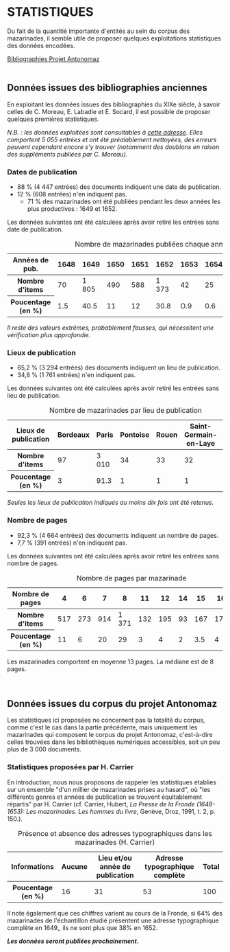 # STATISTIQUES

Du fait de la quantitié importante d'entités au sein du corpus des mazarinades, il semble utile de proposer quelques exploitations statistiques des données encodées.

<div class="button">
	<a href="#données-issues-des-bibliographies-anciennes">
		<paper-button raised="">Bibliographies</paper-button>
	</a>
	<a href="#données-issues-du-corpus-du-projet-antonomaz">
		<paper-button raised="">Projet Antonomaz</paper-button>
	</a>
</div>

<br/>

## Données issues des bibliographies anciennes

En exploitant les données issues des bibliographies du XIXe siècle, à savoir celles de C. Moreau, E. Labadie et E. Socard, il est possible de proposer quelques premières statistiques.

*N.B. : les données exploitées sont consultables à [cette adresse](https://antonomaz.huma-num.fr/tools/Biblio_Moreau.html). Elles comportent 5 055 entrées et ont été préalablement nettoyées, des erreurs peuvent cependant encore s'y trouver (notamment des doublons en raison des suppléments publiées par C. Moreau).*


###  Dates de publication

- 88 % (4 447 entrées) des documents indiquent une date de publication.
- 12 % (608 entrées) n'en indiquent pas.
	- 71 % des mazarinades ont été publiées pendant les deux années les plus productives : 1649 et 1652.

Les données suivantes ont été calculées après avoir retiré les entrées sans date de publication.

<table class="table table-striped">
<thead>
  <tr>
    <th scope="col">Années de pub.</th>
    <th scope="col">1648</th>
    <th scope="col">1649</th>
    <th scope="col">1650</th>
    <th scope="col">1651</th>
    <th scope="col">1652</th>
    <th scope="col">1653</th>
    <th scope="col">1654</th>
    <th scope="col">1655</th>
    <th scope="col">1656</th>
    <th scope="col">Total</th>
  </tr>
</thead>
<tbody>
  <tr>
    <th scope="row">Nombre d'items</th>
    <td>70</td>
    <td>1 805</td>
    <td>490</td>
    <td>588</td>
    <td>1 373</td>
    <td>42</td>
    <td>25</td>
    <td>9</td>
    <td>8</td>
    <td>4 409</td>
  </tr>
  <tr>
    <th scope="row">Poucentage (en %)</th>
    <td>1.5</td>
    <td>40.5</td>
    <td>11</td>
    <td>12</td>
    <td>30.8</td>
    <td>O.9</td>
    <td>0.6</td>
    <td>0.2</td>
    <td>0.2</td>
    <td>98.7</td>
  </tr>
</tbody>
<caption>Nombre de mazarinades publiées chaque année</caption>
</table>

*Il reste des valeurs extrêmes, probablement fausses, qui nécessitent une vérification plus approfondie.*

### Lieux de publication

- 65,2 % (3 294 entrées) des documents indiquent un lieu de publication.
- 34,8 %  (1 761 entrées) n'en indiquent pas.

Les données suivantes ont été calculées après avoir retiré les entrées sans lieu de publication.

<table class="table table-striped">
<thead>
  <tr>
    <th scope="col">Lieux de publication</th>
    <th scope="col">Bordeaux</th>
    <th scope="col">Paris</th>
    <th scope="col">Pontoise</th>
    <th scope="col">Rouen</th>
    <th scope="col">Saint-Germain-en-Laye</th>
    <th scope="col">Total</th>
  </tr>
</thead>
<tbody>
  <tr>
    <th scope="row">Nombre d'items</th>
    <td>97</td>
    <td>3 010</td>
    <td>34</td>
    <td>33</td>
    <td>32</td>
    <td>3 196</td>
  </tr>
  <tr>
    <th scope="row">Poucentage (en %)</th>
    <td>3</td>
    <td>91.3</td>
    <td>1</td>
    <td>1</td>
    <td>1</td>
    <td>97.3</td>
  </tr>
</tbody>
<caption>Nombre de mazarinades par lieu de publication</caption>
</table>

*Seules les lieux de publication indiqués au moins dix fois ont été retenus.*

### Nombre de pages

- 92,3 % (4 664 entrées) des documents indiquent un nombre de pages.
- 7,7 % (391 entrées) n'en indiquent pas.

Les données suivantes ont été calculées après avoir retiré les entrées sans nombre de pages.

<table class="table table-striped">
<thead>
  <tr>
    <th scope="col">Nombre de pages</th>
    <th scope="col">4</th>
    <th scope="col">6</th>
    <th scope="col">7</th>
    <th scope="col">8</th>
    <th scope="col">11</th>
    <th scope="col">12</th>
    <th scope="col">14</th>
    <th scope="col">15</th>
    <th scope="col">16</th>
    <th scope="col">Total</th>
  </tr>
</thead>
<tbody>
  <tr>
    <th scope="row">Nombre d'items</th>
    <td>517</td>
    <td>273</td>
    <td>914</td>
    <td>1 371</td>
    <td>132</td>
    <td>195</td>
    <td>93</td>
    <td>167</td>
    <td>178</td>
    <td>3840</td>
  </tr>
  <tr>
    <th scope="row">Poucentage (en %)</th>
    <td>11</td>
    <td>6</td>
    <td>20</td>
    <td>29</td>
    <td>3</td>
    <td>4</td>
    <td>2</td>
    <td>3.5</td>
    <td>4</td>
    <td>82.5</td>
  </tr>
</tbody>
<caption>Nombre de pages par mazarinade</caption>
</table>

Les mazarinades comportent en moyenne 13 pages. La médiane est de 8 pages.

<br/>

## Données issues du corpus du projet Antonomaz

Les statistiques ici proposées ne concernent pas la totalité du corpus, comme c'est le cas dans la partie précédente, mais uniquement les mazarinades qui composent le corpus du projet Antonomaz, c'est-à-dire celles trouvées dans les bibliothèques numériques accessibles, soit un peu plus de 3 000 documents.

### Statistiques proposées par H. Carrier

En introduction, nous nous proposons de rappeler les statistiques établies sur un ensemble "d'un millier de mazarinades prises au hasard", où "les différents genres et années de publication se trouvent équitablement répartis" par H. Carrier (cf. Carrier, Hubert, *La Presse de la Fronde (1648-1653): Les mazarinades. Les hommes du livre*, Genève, Droz, 1991, t. 2, p. 150.). 

<table class="table table-striped">
<thead>
  <tr>
    <th scope="col">Informations</th>
    <th scope="col">Aucune</th>
    <th scope="col">Lieu et/ou année de publication</th>
    <th scope="col">Adresse typographique complète</th>
    <th scope="col">Total</th>
  </tr>
</thead>
<tbody>
  <tr>
    <th scope="row">Poucentage (en %)</th>
    <td>16</td>
    <td>31</td>
    <td>53</td>
    <td>100</td>
  </tr>
</tbody>
<caption>Présence et absence des adresses typographiques dans les mazarinades (H. Carrier)</caption>
</table>

Il note également que ces chiffres varient au cours de la Fronde, si 64% des mazarinades de l'échantillon étudié présentent une adresse typographique complète en 1649,, ils ne sont plus que 38% en 1652.


***Les données seront publiées prochainement.***
